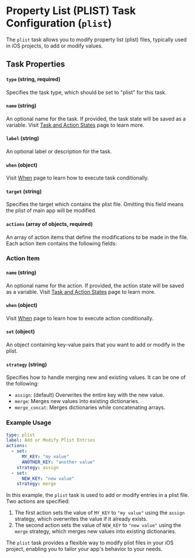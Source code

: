 Property List (PLIST) Task Configuration (`plist`)
==================================================

The `plist` task allows you to modify property list (plist) files, typically used in iOS projects, to add or modify values.

Task Properties
---------------

#### `type` (string, required)
Specifies the task type, which should be set to "plist" for this task.

#### `name` (string)
An optional name for the task. If provided, the task state will be saved as a variable.
Visit [Task and Action States](STATES.md) page to learn more.

#### `label` (string)
An optional label or description for the task.

#### `when` (object)
Visit [When](WHEN.md) page to learn how to execute task conditionally.

#### `target` (string)
Specifies the target which contains the plist file. Omitting this field means the plist of main app will be modified.

#### `actions` (array of objects, required)
An array of action items that define the modifications to be made in the file. Each action item contains the following fields:

### Action Item

#### `name` (string)
An optional name for the action. If provided, the action state will be saved as a variable.
Visit [Task and Action States](STATES.md) page to learn more.

#### `when` (object)
Visit [When](WHEN.md) page to learn how to execute action conditionally.

#### `set` (object)
An object containing key-value pairs that you want to add or modify in the plist.

#### `strategy` (string)
Specifies how to handle merging new and existing values. It can be one of the following:
-   `assign`: (default) Overwrites the entire key with the new value.
-   `merge`: Merges new values into existing dictionaries.
-   `merge_concat`: Merges dictionaries while concatenating arrays.

### Example Usage

```yaml
type: plist
label: Add or Modify Plist Entries
actions:
  - set:
      MY_KEY: "my value"
      ANOTHER_KEY: "another value"
    strategy: assign
  - set:
      NEW_KEY: "new value"
    strategy: merge
```

In this example, the `plist` task is used to add or modify entries in a plist file. Two actions are specified:

1.  The first action sets the value of `MY_KEY` to `"my value"` using the `assign` strategy, which overwrites the value if it already exists.
2.  The second action sets the value of `NEW_KEY` to `"new value"` using the `merge` strategy, which merges new values into existing dictionaries.

The `plist` task provides a flexible way to modify plist files in your iOS project, enabling you to tailor your app's behavior to your needs.
